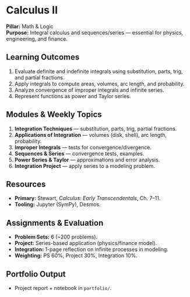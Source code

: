 # Calculus II
**Pillar:** Math & Logic  
**Purpose:** Integral calculus and sequences/series — essential for physics, engineering, and finance.

## Learning Outcomes
1. Evaluate definite and indefinite integrals using substitution, parts, trig, and partial fractions.
2. Apply integrals to compute areas, volumes, arc length, and probability.
3. Analyze convergence of improper integrals and infinite series.
4. Represent functions as power and Taylor series.

## Modules & Weekly Topics
1. **Integration Techniques** — substitution, parts, trig, partial fractions.
2. **Applications of Integration** — volumes (disk, shell), arc length, probability.
3. **Improper Integrals** — tests for convergence/divergence.
4. **Sequences & Series** — convergence tests, examples.
5. **Power Series & Taylor** — approximations and error analysis.
6. **Integration Project** — apply series to a modeling problem.

## Resources
- **Primary:** Stewart, *Calculus: Early Transcendentals*, Ch. 7–11.
- **Tooling:** Jupyter (SymPy), Desmos.

## Assignments & Evaluation
- **Problem Sets:** 6 (~200 problems).
- **Project:** Series-based application (physics/finance model).
- **Integration:** 1-page reflection on infinite processes in modeling.
- **Weighting:** PS 60%, Project 30%, Integration 10%.

## Portfolio Output
- Project report + notebook in `portfolio/`.
